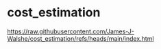 # cost_estimation

https://raw.githubusercontent.com/James-J-Walshe/cost_estimation/refs/heads/main/index.html
